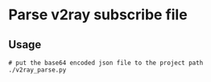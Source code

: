 # Parse v2ray subscribe file

## Usage

```
# put the base64 encoded json file to the project path
./v2ray_parse.py
```

